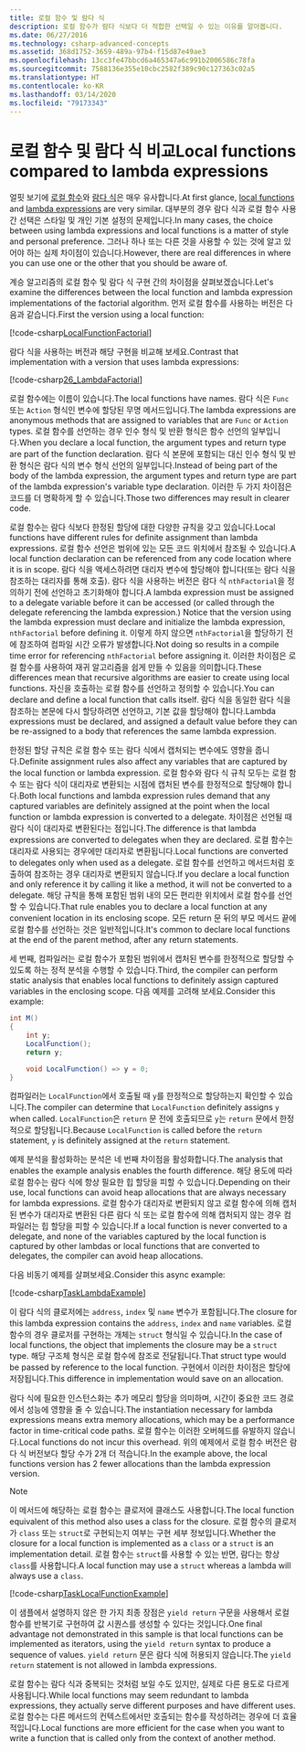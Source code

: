 ```yaml
---
title: 로컬 함수 및 람다 식
description: 로컬 함수가 람다 식보다 더 적합한 선택일 수 있는 이유를 알아봅니다.
ms.date: 06/27/2016
ms.technology: csharp-advanced-concepts
ms.assetid: 368d1752-3659-489a-97b4-f15d87e49ae3
ms.openlocfilehash: 13cc3fe47bbcd6a465347a6c991b2006586c78fa
ms.sourcegitcommit: 7588136e355e10cbc2582f389c90c127363c02a5
ms.translationtype: HT
ms.contentlocale: ko-KR
ms.lasthandoff: 03/14/2020
ms.locfileid: "79173343"
---
```

# <a name="local-functions-compared-to-lambda-expressions"></a><span data-ttu-id="d9dd5-103">로컬 함수 및 람다 식 비교</span><span class="sxs-lookup"><span data-stu-id="d9dd5-103">Local functions compared to lambda expressions</span></span>

<span data-ttu-id="d9dd5-104">얼핏 보기에 [로컬 함수](programming-guide/classes-and-structs/local-functions.md)와 [람다 식](./programming-guide/statements-expressions-operators/lambda-expressions.md)은 매우 유사합니다.</span><span class="sxs-lookup"><span data-stu-id="d9dd5-104">At first glance, [local functions](programming-guide/classes-and-structs/local-functions.md) and [lambda expressions](./programming-guide/statements-expressions-operators/lambda-expressions.md) are very similar.</span></span> <span data-ttu-id="d9dd5-105">대부분의 경우 람다 식과 로컬 함수 사용 간 선택은 스타일 및 개인 기본 설정의 문제입니다.</span><span class="sxs-lookup"><span data-stu-id="d9dd5-105">In many cases, the choice between using lambda expressions and local functions is a matter of style and personal preference.</span></span> <span data-ttu-id="d9dd5-106">그러나 하나 또는 다른 것을 사용할 수 있는 것에 알고 있어야 하는 실제 차이점이 있습니다.</span><span class="sxs-lookup"><span data-stu-id="d9dd5-106">However, there are real differences in where you can use one or the other that you should be aware of.</span></span>

<span data-ttu-id="d9dd5-107">계승 알고리즘의 로컬 함수 및 람다 식 구현 간의 차이점을 살펴보겠습니다.</span><span class="sxs-lookup"><span data-stu-id="d9dd5-107">Let's examine the differences between the local function and lambda expression implementations of the factorial algorithm.</span></span> <span data-ttu-id="d9dd5-108">먼저 로컬 함수를 사용하는 버전은 다음과 같습니다.</span><span class="sxs-lookup"><span data-stu-id="d9dd5-108">First the version using a local function:</span></span>

[!code-csharp[LocalFunctionFactorial](../../samples/snippets/csharp/new-in-7/MathUtilities.cs#37_LocalFunctionFactorial "Recursive factorial using local function")]

<span data-ttu-id="d9dd5-109">람다 식을 사용하는 버전과 해당 구현을 비교해 보세요.</span><span class="sxs-lookup"><span data-stu-id="d9dd5-109">Contrast that implementation with a version that uses lambda expressions:</span></span>

[!code-csharp[26_LambdaFactorial](../../samples/snippets/csharp/new-in-7/MathUtilities.cs#38_LambdaFactorial "Recursive factorial using lambda expressions")]

<span data-ttu-id="d9dd5-110">로컬 함수에는 이름이 있습니다.</span><span class="sxs-lookup"><span data-stu-id="d9dd5-110">The local functions have names.</span></span> <span data-ttu-id="d9dd5-111">람다 식은 `Func` 또는 `Action` 형식인 변수에 할당된 무명 메서드입니다.</span><span class="sxs-lookup"><span data-stu-id="d9dd5-111">The lambda expressions are anonymous methods that are assigned to variables that are `Func` or `Action` types.</span></span> <span data-ttu-id="d9dd5-112">로컬 함수를 선언하는 경우 인수 형식 및 반환 형식은 함수 선언의 일부입니다.</span><span class="sxs-lookup"><span data-stu-id="d9dd5-112">When you declare a local function, the argument types and return type are part of the function declaration.</span></span> <span data-ttu-id="d9dd5-113">람다 식 본문에 포함되는 대신 인수 형식 및 반환 형식은 람다 식의 변수 형식 선언의 일부입니다.</span><span class="sxs-lookup"><span data-stu-id="d9dd5-113">Instead of being part of the body of the lambda expression, the argument types and return type are part of the lambda expression's variable type declaration.</span></span> <span data-ttu-id="d9dd5-114">이러한 두 가지 차이점은 코드를 더 명확하게 할 수 있습니다.</span><span class="sxs-lookup"><span data-stu-id="d9dd5-114">Those two differences may result in clearer code.</span></span>

<span data-ttu-id="d9dd5-115">로컬 함수는 람다 식보다 한정된 할당에 대한 다양한 규칙을 갖고 있습니다.</span><span class="sxs-lookup"><span data-stu-id="d9dd5-115">Local functions have different rules for definite assignment than lambda expressions.</span></span> <span data-ttu-id="d9dd5-116">로컬 함수 선언은 범위에 있는 모든 코드 위치에서 참조될 수 있습니다.</span><span class="sxs-lookup"><span data-stu-id="d9dd5-116">A local function declaration can be referenced from any code location where it is in scope.</span></span> <span data-ttu-id="d9dd5-117">람다 식을 액세스하려면 대리자 변수에 할당해야 합니다(또는 람다 식을 참조하는 대리자를 통해 호출). 람다 식을 사용하는 버전은 람다 식 `nthFactorial`을 정의하기 전에 선언하고 초기화해야 합니다.</span><span class="sxs-lookup"><span data-stu-id="d9dd5-117">A lambda expression must be assigned to a delegate variable before it can be accessed (or called through the delegate referencing the lambda expression.) Notice that the version using the lambda expression must declare and initialize the lambda expression, `nthFactorial` before defining it.</span></span> <span data-ttu-id="d9dd5-118">이렇게 하지 않으면 `nthFactorial`을 할당하기 전에 참조하여 컴파일 시간 오류가 발생합니다.</span><span class="sxs-lookup"><span data-stu-id="d9dd5-118">Not doing so results in a compile time error for referencing `nthFactorial` before assigning it.</span></span>
<span data-ttu-id="d9dd5-119">이러한 차이점은 로컬 함수를 사용하여 재귀 알고리즘을 쉽게 만들 수 있음을 의미합니다.</span><span class="sxs-lookup"><span data-stu-id="d9dd5-119">These differences mean that recursive algorithms are easier to create using local functions.</span></span> <span data-ttu-id="d9dd5-120">자신을 호출하는 로컬 함수를 선언하고 정의할 수 있습니다.</span><span class="sxs-lookup"><span data-stu-id="d9dd5-120">You can declare and define a local function that calls itself.</span></span> <span data-ttu-id="d9dd5-121">람다 식을 동일한 람다 식을 참조하는 본문에 다시 할당하려면 선언하고, 기본 값을 할당해야 합니다.</span><span class="sxs-lookup"><span data-stu-id="d9dd5-121">Lambda expressions must be declared, and assigned a default value before they can be re-assigned to a body that references the same lambda expression.</span></span>

<span data-ttu-id="d9dd5-122">한정된 할당 규칙은 로컬 함수 또는 람다 식에서 캡처되는 변수에도 영향을 줍니다.</span><span class="sxs-lookup"><span data-stu-id="d9dd5-122">Definite assignment rules also affect any variables that are captured by the local function or lambda expression.</span></span> <span data-ttu-id="d9dd5-123">로컬 함수와 람다 식 규칙 모두는 로컬 함수 또는 람다 식이 대리자로 변환되는 시점에 캡처된 변수를 한정적으로 할당해야 합니다.</span><span class="sxs-lookup"><span data-stu-id="d9dd5-123">Both local functions and lambda expression rules demand that any captured variables are definitely assigned at the point when the local function or lambda expression is converted to a delegate.</span></span> <span data-ttu-id="d9dd5-124">차이점은 선언될 때 람다 식이 대리자로 변환된다는 점입니다.</span><span class="sxs-lookup"><span data-stu-id="d9dd5-124">The difference is that lambda expressions are converted to delegates when they are declared.</span></span> <span data-ttu-id="d9dd5-125">로컬 함수는 대리자로 사용되는 경우에만 대리자로 변환됩니다.</span><span class="sxs-lookup"><span data-stu-id="d9dd5-125">Local functions are converted to delegates only when used as a delegate.</span></span> <span data-ttu-id="d9dd5-126">로컬 함수를 선언하고 메서드처럼 호출하여 참조하는 경우 대리자로 변환되지 않습니다.</span><span class="sxs-lookup"><span data-stu-id="d9dd5-126">If you declare a local function and only reference it by calling it like a method, it will not be converted to a delegate.</span></span> <span data-ttu-id="d9dd5-127">해당 규칙을 통해 포함된 범위 내의 모든 편리한 위치에서 로컬 함수를 선언할 수 있습니다.</span><span class="sxs-lookup"><span data-stu-id="d9dd5-127">That rule enables you to declare a local function at any convenient location in its enclosing scope.</span></span> <span data-ttu-id="d9dd5-128">모든 return 문 뒤의 부모 메서드 끝에 로컬 함수를 선언하는 것은 일반적입니다.</span><span class="sxs-lookup"><span data-stu-id="d9dd5-128">It's common to declare local functions at the end of the parent method, after any return statements.</span></span>

<span data-ttu-id="d9dd5-129">세 번째, 컴파일러는 로컬 함수가 포함된 범위에서 캡처된 변수를 한정적으로 할당할 수 있도록 하는 정적 분석을 수행할 수 있습니다.</span><span class="sxs-lookup"><span data-stu-id="d9dd5-129">Third, the compiler can perform static analysis that enables local functions to definitely assign captured variables in the enclosing scope.</span></span> <span data-ttu-id="d9dd5-130">다음 예제를 고려해 보세요.</span><span class="sxs-lookup"><span data-stu-id="d9dd5-130">Consider this example:</span></span>

```csharp
int M()
{
    int y;
    LocalFunction();
    return y;

    void LocalFunction() => y = 0;
}
```

<span data-ttu-id="d9dd5-131">컴파일러는 `LocalFunction`에서 호출될 때 `y`를 한정적으로 할당하는지 확인할 수 있습니다.</span><span class="sxs-lookup"><span data-stu-id="d9dd5-131">The compiler can determine that `LocalFunction` definitely assigns `y` when called.</span></span> <span data-ttu-id="d9dd5-132">`LocalFunction`은 `return` 문 전에 호출되므로 `y`는 `return` 문에서 한정적으로 할당됩니다.</span><span class="sxs-lookup"><span data-stu-id="d9dd5-132">Because `LocalFunction` is called before the `return` statement, `y` is definitely assigned at the `return` statement.</span></span>

<span data-ttu-id="d9dd5-133">예제 분석을 활성화하는 분석은 네 번째 차이점을 활성화합니다.</span><span class="sxs-lookup"><span data-stu-id="d9dd5-133">The analysis that enables the example analysis enables the fourth difference.</span></span>
<span data-ttu-id="d9dd5-134">해당 용도에 따라 로컬 함수는 람다 식에 항상 필요한 힙 할당을 피할 수 있습니다.</span><span class="sxs-lookup"><span data-stu-id="d9dd5-134">Depending on their use, local functions can avoid heap allocations that are always necessary for lambda expressions.</span></span> <span data-ttu-id="d9dd5-135">로컬 함수가 대리자로 변환되지 않고 로컬 함수에 의해 캡처된 변수가 대리자로 변환된 다른 람다 식 또는 로컬 함수에 의해 캡처되지 않는 경우 컴파일러는 힙 할당을 피할 수 있습니다.</span><span class="sxs-lookup"><span data-stu-id="d9dd5-135">If a local function is never converted to a delegate, and none of the variables captured by the local function is captured by other lambdas or local functions that are converted to delegates, the compiler can avoid heap allocations.</span></span>

<span data-ttu-id="d9dd5-136">다음 비동기 예제를 살펴보세요.</span><span class="sxs-lookup"><span data-stu-id="d9dd5-136">Consider this async example:</span></span>

[!code-csharp[TaskLambdaExample](../../samples/snippets/csharp/new-in-7/AsyncWork.cs#36_TaskLambdaExample "Task returning method with lambda expression")]

<span data-ttu-id="d9dd5-137">이 람다 식의 클로저에는 `address`, `index` 및 `name` 변수가 포함됩니다.</span><span class="sxs-lookup"><span data-stu-id="d9dd5-137">The closure for this lambda expression contains the `address`, `index` and `name` variables.</span></span> <span data-ttu-id="d9dd5-138">로컬 함수의 경우 클로저를 구현하는 개체는 `struct` 형식일 수 있습니다.</span><span class="sxs-lookup"><span data-stu-id="d9dd5-138">In the case of local functions, the object that implements the closure may be a `struct` type.</span></span> <span data-ttu-id="d9dd5-139">해당 구조체 형식은 로컬 함수에 참조로 전달됩니다.</span><span class="sxs-lookup"><span data-stu-id="d9dd5-139">That struct type would be passed by reference to the local function.</span></span> <span data-ttu-id="d9dd5-140">구현에서 이러한 차이점은 할당에 저장됩니다.</span><span class="sxs-lookup"><span data-stu-id="d9dd5-140">This difference in implementation would save on an allocation.</span></span>

<span data-ttu-id="d9dd5-141">람다 식에 필요한 인스턴스화는 추가 메모리 할당을 의미하며, 시간이 중요한 코드 경로에서 성능에 영향을 줄 수 있습니다.</span><span class="sxs-lookup"><span data-stu-id="d9dd5-141">The instantiation necessary for lambda expressions means extra memory allocations, which may be a performance factor in time-critical code paths.</span></span>
<span data-ttu-id="d9dd5-142">로컬 함수는 이러한 오버헤드를 유발하지 않습니다.</span><span class="sxs-lookup"><span data-stu-id="d9dd5-142">Local functions do not incur this overhead.</span></span> <span data-ttu-id="d9dd5-143">위의 예제에서 로컬 함수 버전은 람다 식 버전보다 할당 수가 2개 더 적습니다.</span><span class="sxs-lookup"><span data-stu-id="d9dd5-143">In the example above, the local functions version has 2 fewer allocations than the lambda expression version.</span></span>

> [!NOTE]
> <span data-ttu-id="d9dd5-144">이 메서드에 해당하는 로컬 함수는 클로저에 클래스도 사용합니다.</span><span class="sxs-lookup"><span data-stu-id="d9dd5-144">The local function equivalent of this method also uses a class for the closure.</span></span> <span data-ttu-id="d9dd5-145">로컬 함수의 클로저가 `class` 또는 `struct`로 구현되는지 여부는 구현 세부 정보입니다.</span><span class="sxs-lookup"><span data-stu-id="d9dd5-145">Whether the closure for a local function is implemented as a `class` or a `struct` is an implementation detail.</span></span> <span data-ttu-id="d9dd5-146">로컬 함수는 `struct`를 사용할 수 있는 반면, 람다는 항상 `class`를 사용합니다.</span><span class="sxs-lookup"><span data-stu-id="d9dd5-146">A local function may use a `struct` whereas a lambda will always use a `class`.</span></span>

[!code-csharp[TaskLocalFunctionExample](../../samples/snippets/csharp/new-in-7/AsyncWork.cs#TaskExample "Task returning method with local function")]

<span data-ttu-id="d9dd5-147">이 샘플에서 설명하지 않은 한 가지 최종 장점은 `yield return` 구문을 사용해서 로컬 함수를 반복기로 구현하여 값 시퀀스를 생성할 수 있다는 것입니다.</span><span class="sxs-lookup"><span data-stu-id="d9dd5-147">One final advantage not demonstrated in this sample is that local functions can be implemented as iterators, using the `yield return` syntax to produce a sequence of values.</span></span> <span data-ttu-id="d9dd5-148">`yield return` 문은 람다 식에 허용되지 않습니다.</span><span class="sxs-lookup"><span data-stu-id="d9dd5-148">The `yield return` statement is not allowed in lambda expressions.</span></span>

<span data-ttu-id="d9dd5-149">로컬 함수는 람다 식과 중복되는 것처럼 보일 수도 있지만, 실제로 다른 용도로 다르게 사용됩니다.</span><span class="sxs-lookup"><span data-stu-id="d9dd5-149">While local functions may seem redundant to lambda expressions, they actually serve different purposes and have different uses.</span></span>
<span data-ttu-id="d9dd5-150">로컬 함수는 다른 메서드의 컨텍스트에서만 호출되는 함수를 작성하려는 경우에 더 효율적입니다.</span><span class="sxs-lookup"><span data-stu-id="d9dd5-150">Local functions are more efficient for the case when you want to write a function that is called only from the context of another method.</span></span>
